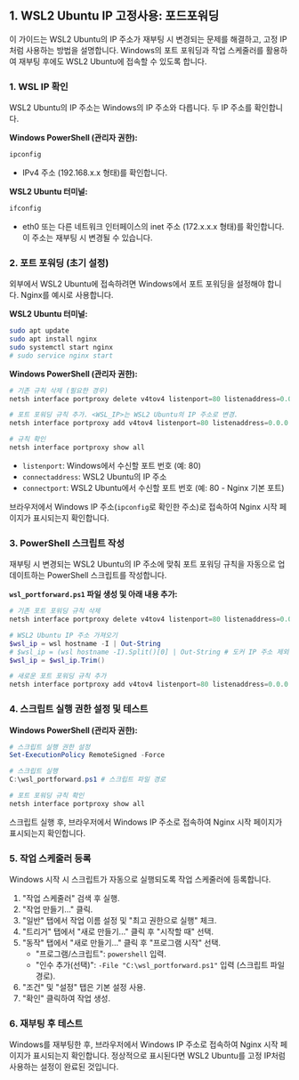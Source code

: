 <!-- 목차 -->


## 1. WSL2 Ubuntu IP 고정사용: 포드포워딩

이 가이드는 WSL2 Ubuntu의 IP 주소가 재부팅 시 변경되는 문제를 해결하고, 고정 IP처럼 사용하는 방법을 설명합니다. Windows의 포트 포워딩과 작업 스케줄러를 활용하여 재부팅 후에도 WSL2 Ubuntu에 접속할 수 있도록 합니다.

### 1. WSL IP 확인

WSL2 Ubuntu의 IP 주소는 Windows의 IP 주소와 다릅니다.  두 IP 주소를 확인합니다.

**Windows PowerShell (관리자 권한):**

```powershell
ipconfig
```

* IPv4 주소 (192.168.x.x 형태)를 확인합니다.

**WSL2 Ubuntu 터미널:**

```bash
ifconfig
```

* eth0 또는 다른 네트워크 인터페이스의 inet 주소 (172.x.x.x 형태)를 확인합니다. 이 주소는 재부팅 시 변경될 수 있습니다.

### 2. 포트 포워딩 (초기 설정)

외부에서 WSL2 Ubuntu에 접속하려면 Windows에서 포트 포워딩을 설정해야 합니다.  Nginx를 예시로 사용합니다.

**WSL2 Ubuntu 터미널:**

```bash
sudo apt update
sudo apt install nginx
sudo systemctl start nginx
# sudo service nginx start
```

**Windows PowerShell (관리자 권한):**

```powershell
# 기존 규칙 삭제 (필요한 경우)
netsh interface portproxy delete v4tov4 listenport=80 listenaddress=0.0.0.0

# 포트 포워딩 규칙 추가. <WSL_IP>는 WSL2 Ubuntu의 IP 주소로 변경.
netsh interface portproxy add v4tov4 listenport=80 listenaddress=0.0.0.0 connectport=80 connectaddress=<WSL_IP>

# 규칙 확인
netsh interface portproxy show all
```

* `listenport`: Windows에서 수신할 포트 번호 (예: 80)
* `connectaddress`: WSL2 Ubuntu의 IP 주소
* `connectport`: WSL2 Ubuntu에서 수신할 포트 번호 (예: 80 - Nginx 기본 포트)

브라우저에서 Windows IP 주소(`ipconfig`로 확인한 주소)로 접속하여 Nginx 시작 페이지가 표시되는지 확인합니다.

### 3. PowerShell 스크립트 작성

재부팅 시 변경되는 WSL2 Ubuntu의 IP 주소에 맞춰 포트 포워딩 규칙을 자동으로 업데이트하는 PowerShell 스크립트를 작성합니다.

**`wsl_portforward.ps1` 파일 생성 및 아래 내용 추가:**

```powershell
# 기존 포트 포워딩 규칙 삭제
netsh interface portproxy delete v4tov4 listenport=80 listenaddress=0.0.0.0

# WSL2 Ubuntu IP 주소 가져오기
$wsl_ip = wsl hostname -I | Out-String
# $wsl_ip = (wsl hostname -I).Split()[0] | Out-String # 도커 IP 주소 제외
$wsl_ip = $wsl_ip.Trim()

# 새로운 포트 포워딩 규칙 추가
netsh interface portproxy add v4tov4 listenport=80 listenaddress=0.0.0.0 connectport=80 connectaddress=$wsl_ip
```

### 4. 스크립트 실행 권한 설정 및 테스트

**Windows PowerShell (관리자 권한):**

```powershell
# 스크립트 실행 권한 설정
Set-ExecutionPolicy RemoteSigned -Force

# 스크립트 실행
C:\wsl_portforward.ps1 # 스크립트 파일 경로

# 포트 포워딩 규칙 확인
netsh interface portproxy show all
```

스크립트 실행 후, 브라우저에서 Windows IP 주소로 접속하여 Nginx 시작 페이지가 표시되는지 확인합니다.

### 5. 작업 스케줄러 등록

Windows 시작 시 스크립트가 자동으로 실행되도록 작업 스케줄러에 등록합니다.

1. "작업 스케줄러" 검색 후 실행.
2. "작업 만들기..." 클릭.
3. "일반" 탭에서 작업 이름 설정 및 "최고 권한으로 실행" 체크.
4. "트리거" 탭에서 "새로 만들기..." 클릭 후 "시작할 때" 선택.
5. "동작" 탭에서 "새로 만들기..." 클릭 후 "프로그램 시작" 선택.
    * "프로그램/스크립트": `powershell` 입력.
    * "인수 추가(선택)": `-File "C:\wsl_portforward.ps1"` 입력 (스크립트 파일 경로).
6. "조건" 및 "설정" 탭은 기본 설정 사용.
7. "확인" 클릭하여 작업 생성.

### 6. 재부팅 후 테스트

Windows를 재부팅한 후, 브라우저에서 Windows IP 주소로 접속하여 Nginx 시작 페이지가 표시되는지 확인합니다.  정상적으로 표시된다면 WSL2 Ubuntu를 고정 IP처럼 사용하는 설정이 완료된 것입니다.
 